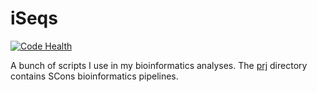 # iSeqs
[![Code Health](https://landscape.io/github/alexcoppe/iSeqs/master/landscape.svg?style=flat-square)](https://landscape.io/github/alexcoppe/iSeqs/master)

A bunch of scripts I use in my bioinformatics analyses. The [prj](https://github.com/alexcoppe/iSeqs/tree/master/prj) directory contains SCons bioinformatics pipelines.
